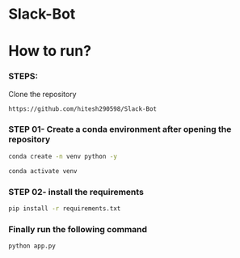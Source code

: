 # Slack-Bot

# How to run?
### STEPS:

Clone the repository

```bash
https://github.com/hitesh290598/Slack-Bot
```
### STEP 01- Create a conda environment after opening the repository

```bash
conda create -n venv python -y
```

```bash
conda activate venv
```

### STEP 02- install the requirements
```bash
pip install -r requirements.txt
```

### Finally run the following command
```bash
python app.py
```
